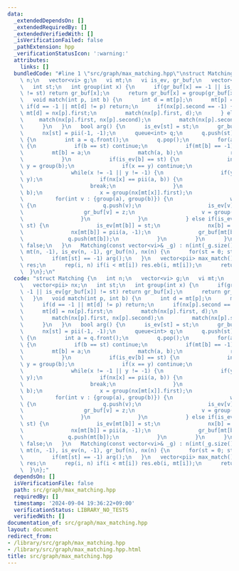 ```yaml
---
data:
  _extendedDependsOn: []
  _extendedRequiredBy: []
  _extendedVerifiedWith: []
  _isVerificationFailed: false
  _pathExtension: hpp
  _verificationStatusIcon: ':warning:'
  attributes:
    links: []
  bundledCode: "#line 1 \"src/graph/max_matching.hpp\"\nstruct Matching {\n   int\
    \ n;\n   vector<vi> g;\n   vi mt;\n   vi is_ev, gr_buf;\n   vector<pii> nx;\n\
    \   int st;\n   int group(int x) {\n      if(gr_buf[x] == -1 || is_ev[gr_buf[x]]\
    \ != st) return gr_buf[x];\n      return gr_buf[x] = group(gr_buf[x]);\n   }\n\
    \   void match(int p, int b) {\n      int d = mt[p];\n      mt[p] = b;\n     \
    \ if(d == -1 || mt[d] != p) return;\n      if(nx[p].second == -1) {\n        \
    \ mt[d] = nx[p].first;\n         match(nx[p].first, d);\n      } else {\n    \
    \     match(nx[p].first, nx[p].second);\n         match(nx[p].second, nx[p].first);\n\
    \      }\n   }\n   bool arg() {\n      is_ev[st] = st;\n      gr_buf[st] = -1;\n\
    \      nx[st] = pii(-1, -1);\n      queue<int> q;\n      q.push(st);\n      while(q.size())\
    \ {\n         int a = q.front();\n         q.pop();\n         for(auto b : g[a])\
    \ {\n            if(b == st) continue;\n            if(mt[b] == -1) {\n      \
    \         mt[b] = a;\n               match(a, b);\n               return true;\n\
    \            }\n            if(is_ev[b] == st) {\n               int x = group(a),\
    \ y = group(b);\n               if(x == y) continue;\n               int z = -1;\n\
    \               while(x != -1 || y != -1) {\n                  if(y != -1) swap(x,\
    \ y);\n                  if(nx[x] == pii(a, b)) {\n                     z = x;\n\
    \                     break;\n                  }\n                  nx[x] = pii(a,\
    \ b);\n                  x = group(nx[mt[x]].first);\n               }\n     \
    \          for(int v : {group(a), group(b)}) {\n                  while(v != z)\
    \ {\n                     q.push(v);\n                     is_ev[v] = st;\n  \
    \                   gr_buf[v] = z;\n                     v = group(nx[mt[v]].first);\n\
    \                  }\n               }\n            } else if(is_ev[mt[b]] !=\
    \ st) {\n               is_ev[mt[b]] = st;\n               nx[b] = pii(-1, -1);\n\
    \               nx[mt[b]] = pii(a, -1);\n               gr_buf[mt[b]] = b;\n \
    \              q.push(mt[b]);\n            }\n         }\n      }\n      return\
    \ false;\n   }\n   Matching(const vector<vi>& _g) : n(int(_g.size())), g(_g),\
    \ mt(n, -1), is_ev(n, -1), gr_buf(n), nx(n) {\n      for(st = 0; st < n; st++)\n\
    \         if(mt[st] == -1) arg();\n   }\n   vector<pii> max_match() {\n      vector<pii>\
    \ res;\n      rep(i, n) if(i < mt[i]) res.eb(i, mt[i]);\n      return res;\n \
    \  }\n};\n"
  code: "struct Matching {\n   int n;\n   vector<vi> g;\n   vi mt;\n   vi is_ev, gr_buf;\n\
    \   vector<pii> nx;\n   int st;\n   int group(int x) {\n      if(gr_buf[x] ==\
    \ -1 || is_ev[gr_buf[x]] != st) return gr_buf[x];\n      return gr_buf[x] = group(gr_buf[x]);\n\
    \   }\n   void match(int p, int b) {\n      int d = mt[p];\n      mt[p] = b;\n\
    \      if(d == -1 || mt[d] != p) return;\n      if(nx[p].second == -1) {\n   \
    \      mt[d] = nx[p].first;\n         match(nx[p].first, d);\n      } else {\n\
    \         match(nx[p].first, nx[p].second);\n         match(nx[p].second, nx[p].first);\n\
    \      }\n   }\n   bool arg() {\n      is_ev[st] = st;\n      gr_buf[st] = -1;\n\
    \      nx[st] = pii(-1, -1);\n      queue<int> q;\n      q.push(st);\n      while(q.size())\
    \ {\n         int a = q.front();\n         q.pop();\n         for(auto b : g[a])\
    \ {\n            if(b == st) continue;\n            if(mt[b] == -1) {\n      \
    \         mt[b] = a;\n               match(a, b);\n               return true;\n\
    \            }\n            if(is_ev[b] == st) {\n               int x = group(a),\
    \ y = group(b);\n               if(x == y) continue;\n               int z = -1;\n\
    \               while(x != -1 || y != -1) {\n                  if(y != -1) swap(x,\
    \ y);\n                  if(nx[x] == pii(a, b)) {\n                     z = x;\n\
    \                     break;\n                  }\n                  nx[x] = pii(a,\
    \ b);\n                  x = group(nx[mt[x]].first);\n               }\n     \
    \          for(int v : {group(a), group(b)}) {\n                  while(v != z)\
    \ {\n                     q.push(v);\n                     is_ev[v] = st;\n  \
    \                   gr_buf[v] = z;\n                     v = group(nx[mt[v]].first);\n\
    \                  }\n               }\n            } else if(is_ev[mt[b]] !=\
    \ st) {\n               is_ev[mt[b]] = st;\n               nx[b] = pii(-1, -1);\n\
    \               nx[mt[b]] = pii(a, -1);\n               gr_buf[mt[b]] = b;\n \
    \              q.push(mt[b]);\n            }\n         }\n      }\n      return\
    \ false;\n   }\n   Matching(const vector<vi>& _g) : n(int(_g.size())), g(_g),\
    \ mt(n, -1), is_ev(n, -1), gr_buf(n), nx(n) {\n      for(st = 0; st < n; st++)\n\
    \         if(mt[st] == -1) arg();\n   }\n   vector<pii> max_match() {\n      vector<pii>\
    \ res;\n      rep(i, n) if(i < mt[i]) res.eb(i, mt[i]);\n      return res;\n \
    \  }\n};"
  dependsOn: []
  isVerificationFile: false
  path: src/graph/max_matching.hpp
  requiredBy: []
  timestamp: '2024-09-04 19:36:22+09:00'
  verificationStatus: LIBRARY_NO_TESTS
  verifiedWith: []
documentation_of: src/graph/max_matching.hpp
layout: document
redirect_from:
- /library/src/graph/max_matching.hpp
- /library/src/graph/max_matching.hpp.html
title: src/graph/max_matching.hpp
---
```

